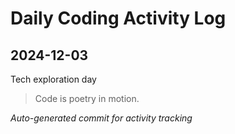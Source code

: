 # Daily Coding Activity Log

## 2024-12-03

Tech exploration day

> Code is poetry in motion.

*Auto-generated commit for activity tracking*
